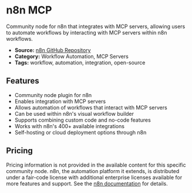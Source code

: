 # n8n MCP

Community node for n8n that integrates with MCP servers, allowing users to automate workflows by interacting with MCP servers within n8n workflows.

- **Source:** [n8n GitHub Repository](https://github.com/n8n-io/n8n)
- **Category:** Workflow Automation, MCP Servers
- **Tags:** workflow, automation, integration, open-source

## Features
- Community node plugin for n8n
- Enables integration with MCP servers
- Allows automation of workflows that interact with MCP servers
- Can be used within n8n's visual workflow builder
- Supports combining custom code and no-code features
- Works with n8n's 400+ available integrations
- Self-hosting or cloud deployment options through n8n

## Pricing
Pricing information is not provided in the available content for this specific community node. n8n, the automation platform it extends, is distributed under a fair-code license with additional enterprise licenses available for more features and support. See the [n8n documentation](https://github.com/n8n-io/n8n) for details.
